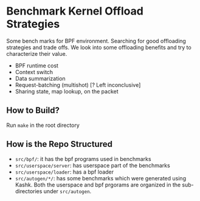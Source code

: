 # Benchmark Kernel Offload Strategies

Some bench marks for BPF environment.
Searching for good offloading strategies and trade offs.
We look into some offloading benefits and try to characterize their value.

* BPF runtime cost
* Context switch
* Data summarization
* Request-batching (multishot) [? Left inconclusive]
* Sharing state, map lookup, on the packet


## How to Build?

Run `make` in the root directory


## How is the Repo Structured

* `src/bpf/`: it has the bpf programs used in benchmarks
* `src/userspace/server`: has userspace part of the benchmarks
* `src/userspace/loader`: has a bpf loader
* `src/autogen/*/`: has some benchmarks which were generated using Kashk.
Both the userspace and bpf prgorams are organized in the sub-directories under
`src/autogen`.

